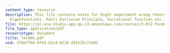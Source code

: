 ```yaml
---
content_type: resource
description: This file contains notes for Right experiment wrong theory, Spin Eigenvalue,
  Eigenfunctions, Pauli Exclusion Principle, Variational function etc.
file: https://ol-ocw-studio-app-qa.s3.amazonaws.com/courses/3-012-fundamentals-of-materials-science-fall-2005/3f0e779d0743b2c4b128d1b125c7cb82_lec08b.pdf
file_type: application/pdf
resourcetype: Document
title: lec08b.pdf
uid: 3f0e779d-0743-b2c4-b128-d1b125c7cb82
---
```


